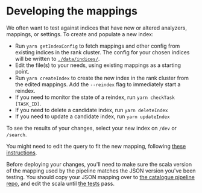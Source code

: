 # Developing the mappings

We often want to test against indices that have new or altered analyzers, mappings, or settings. To create and populate a new index:

- Run `yarn getIndexConfig` to fetch mappings and other config from existing indices in the rank cluster. The config for your chosen indices will be written to [`./data/indices/`](./data/indices/).
- Edit the file(s) to your needs, using existing mappings as a starting point.
- Run `yarn createIndex` to create the new index in the rank cluster from the edited mappings. Add the `--reindex` flag to immediately start a reindex.
- If you need to monitor the state of a reindex, run `yarn checkTask [TASK_ID]`.
- If you need to delete a candidate index, run `yarn deleteIndex`
- If you need to update a candidate index, run `yarn updateIndex`

To see the results of your changes, select your new index on `/dev` or `/search`.

You might need to edit the query to fit the new mapping, following [these instructions](./queries.md).

Before deploying your changes, you'll need to make sure the scala version of the mapping used by the pipeline matches the JSON version you've been testing. You should copy your JSON mapping over to [the catalogue pipeline repo](catalogue-pipeline-mappings), and edit the scala until [the tests](search-tests) pass.

[search-tests]: https://github.com/wellcomecollection/catalogue-pipeline/blob/main/common/internal_model/src/test/scala/weco/catalogue/internal_model/index/SearchIndexConfigJsonTest.scala
[catalogue-pipeline-mappings]: https://github.com/wellcomecollection/catalogue-pipeline/tree/main/common/internal_model/src/test/resources
